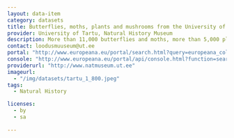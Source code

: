 ```yaml
---
layout: data-item
category: datasets
title: Butterflies, moths, plants and mushrooms from the University of Tartu and the Museum of Natural History Berlin
provider: University of Tartu, Natural History Museum
description: More than 11,000 butterflies and moths, more than 5,000 plants and more than 2,000 mushrooms from the Natural History Museum at the University of Tartu and the Natural History Museum in Berlin. In English with Latin species names.
contact: loodusmuuseum@ut.ee
portal: "http://www.europeana.eu/portal/search.html?query=europeana_collectionName%3A11617*&rows=12"
console: "http://www.europeana.eu/portal/api/console.html?function=search&query=europeana_collectionName%3A11617*&rows=12"
providerurl: "http://www.natmuseum.ut.ee"
imageurl: 
  - "/img/datasets/tartu_1_800.jpeg"
tags:
  - Natural History

licenses:
  - by
  - sa  
      
---
```

